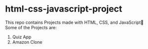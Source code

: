 # html-css-javascript-project
This repo contains Projects made with  HTML, CSS, and JavaScript🙌  
Some of the Projects are:  
1. Quiz App  
2. Amazon Clone
